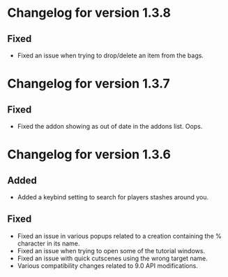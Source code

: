 # Changelog for version 1.3.8

## Fixed

- Fixed an issue when trying to drop/delete an item from the bags.

# Changelog for version 1.3.7

## Fixed

- Fixed the addon showing as out of date in the addons list. Oops.

# Changelog for version 1.3.6

## Added

- Added a keybind setting to search for players stashes around you.

## Fixed

- Fixed an issue in various popups related to a creation containing the % character in its name.
- Fixed an issue when trying to open some of the tutorial windows.
- Fixed an issue with quick cutscenes using the wrong target name.
- Various compatibility changes related to 9.0 API modifications.